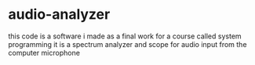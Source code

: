 # audio-analyzer
this code is a software i made as a final work for a course called system programming
it is a spectrum analyzer and scope for audio input from the computer microphone 
